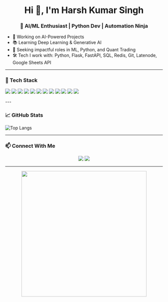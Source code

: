 <h1 align="center">Hi 👋, I'm Harsh Kumar Singh</h1>
<h3 align="center">🚀 AI/ML Enthusiast | Python Dev | Automation Ninja</h3>

- 🤖 Working on AI-Powered Projects  
- 📚 Learning Deep Learning & Generative AI  
- 💼 Seeking impactful roles in ML, Python, and Quant Trading  
- 🛠️ Tech I work with: Python, Flask, FastAPI, SQL, Redis, Git, Latenode, Google Sheets API  

---

### 🧠 Tech Stack
<p align="left"> <!-- Python Core --> <img src="https://img.shields.io/badge/Python-3776AB?style=for-the-badge&logo=python&logoColor=white"/> <!-- ML/DL Frameworks --> <img src="https://img.shields.io/badge/Scikit--Learn-F7931E?style=for-the-badge&logo=scikit-learn&logoColor=white"/> <img src="https://img.shields.io/badge/Keras-D00000?style=for-the-badge&logo=keras&logoColor=white"/> <img src="https://img.shields.io/badge/TensorFlow-FF6F00?style=for-the-badge&logo=tensorflow&logoColor=white"/> <img src="https://img.shields.io/badge/PyTorch-EE4C2C?style=for-the-badge&logo=pytorch&logoColor=white"/> <!-- Data Handling --> <img src="https://img.shields.io/badge/Pandas-150458?style=for-the-badge&logo=pandas&logoColor=white"/> <img src="https://img.shields.io/badge/Numpy-013243?style=for-the-badge&logo=numpy&logoColor=white"/> <!-- NLP --> <img src="https://img.shields.io/badge/NLP-006400?style=for-the-badge&logo=spacy&logoColor=white"/> <img src="https://img.shields.io/badge/Transformers-HuggingFace-yellow?style=for-the-badge&logo=huggingface&logoColor=black"/> <!-- Automation / Workflow --> <img src="https://img.shields.io/badge/Latenode-ffcc00?style=for-the-badge&logo=data&logoColor=black"/> <!-- Bonus: Cloud & Containers (ML-Friendly) --> <img src="https://img.shields.io/badge/Docker-2496ED?style=for-the-badge&logo=docker&logoColor=white"/> <img src="https://img.shields.io/badge/AWS-232F3E?style=for-the-badge&logo=amazonaws&logoColor=white"/> </p>
---

### 📈 GitHub Stats

![Top Langs](https://github-readme-stats.vercel.app/api/top-langs/?username=your-username&layout=compact&theme=radical)

---

### 📫 Connect With Me
<p align="center">
  <a href="mailto:hk43580@gmail.com"><img src="https://img.shields.io/badge/Gmail-D14836?style=flat&logo=gmail&logoColor=white"/></a>
  <a href="https://www.linkedin.com/in/harsh0612/"><img src="https://img.shields.io/badge/LinkedIn-blue?style=flat&logo=linkedin&logoColor=white"/></a>
</p>

---

<p align="center">
  <img src="https://media.giphy.com/media/qgQUggAC3Pfv687qPC/giphy.gif" width="400"/>
</p>
